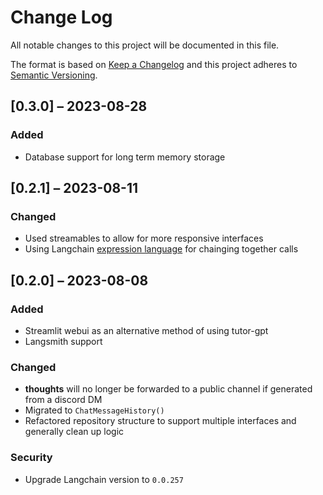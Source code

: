 # Change Log
All notable changes to this project will be documented in this file.
 
The format is based on [Keep a Changelog](http://keepachangelog.com/)
and this project adheres to [Semantic Versioning](http://semver.org/).

## [0.3.0] – 2023-08-28

### Added

- Database support for long term memory storage
 
## [0.2.1] – 2023-08-11

### Changed

- Used streamables to allow for more responsive interfaces
- Using Langchain [expression language](https://python.langchain.com/docs/guides/expression_language/#:~:text=LangChain%20Expression%20Language%20is%20a,as%20well%20as%20cookbook%20examples.)
  for chainging together calls

## [0.2.0] – 2023-08-08
 
### Added

- Streamlit webui as an alternative method of using tutor-gpt
- Langsmith support

### Changed
 
- **thoughts** will no longer be forwarded to a public channel if generated from
  a discord DM
- Migrated to `ChatMessageHistory()`
- Refactored repository structure to support multiple interfaces and generally
  clean up logic

### Security

- Upgrade Langchain version to `0.0.257`
